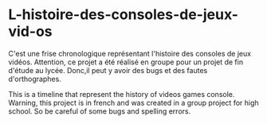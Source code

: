 # L-histoire-des-consoles-de-jeux-vid-os
C'est une frise chronologique représentant l'histoire des consoles de jeux vidéos. Attention, ce projet a été réalisé en groupe pour un projet de fin d'étude au lycée. Donc,il peut y avoir des bugs et des fautes d'orthographes.

This is a timeline that represent the history of videos games console. Warning, this project is in french and was created in a group project for high school. So be careful of some bugs and spelling errors.
